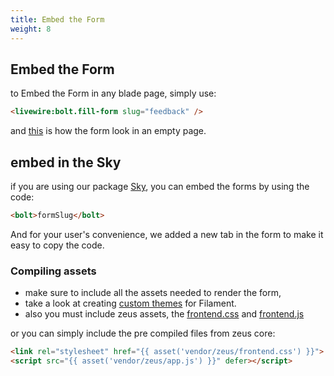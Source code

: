 ```yaml
---
title: Embed the Form
weight: 8
---
```


## Embed the Form

to Embed the Form in any blade page, simply use:

```html
<livewire:bolt.fill-form slug="feedback" />
```

and [this](https://demo.larazeus.com/embed) is how the form look in an empty page.

## embed in the Sky

if you are using our package [Sky](https://larazeus.com/sky), you can embed the forms by using the code:
```html
<bolt>formSlug</bolt>
```

And for your user's convenience, we added a new tab in the form to make it easy to copy the code.

### Compiling assets
* make sure to include all the assets needed to render the form, 
* take a look at creating [custom themes](https://filamentphp.com/docs/2.x/admin/appearance#building-themes) for Filament. 
* also you must include zeus assets, the [frontend.css](https://github.com/lara-zeus/core/blob/main/resources/css/frontend.css) and [frontend.js](https://github.com/lara-zeus/core/blob/main/resources/js/filament.js)

or you can simply include the pre compiled files from zeus core:

```html
<link rel="stylesheet" href="{{ asset('vendor/zeus/frontend.css') }}">
<script src="{{ asset('vendor/zeus/app.js') }}" defer></script>
```